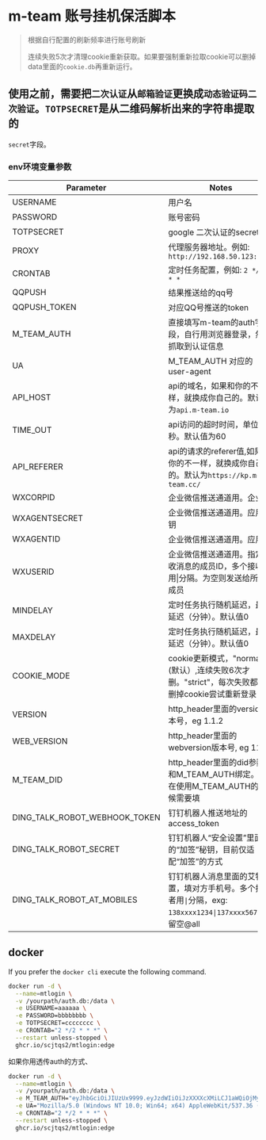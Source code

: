 # m-team 账号挂机保活脚本

> 根据自行配置的刷新频率进行账号刷新
>
> 连续失败5次才清理cookie重新获取。如果要强制重新拉取cookie可以删掉 data里面的`cookie.db`再重新运行。
>

## 使用之前，需要把`二次认证`从`邮箱验证`更换成`动态验证码二次验证`。`TOTPSECRET`是从二维码解析出来的字符串提取的

`secret`字段。

### env环境变量参数

| Parameter                     | Notes                                                                     |
|-------------------------------|---------------------------------------------------------------------------|
| USERNAME                      | 用户名                                                                       |
| PASSWORD                      | 账号密码                                                                      |
| TOTPSECRET                    | google 二次认证的secret                                                        |
| PROXY                         | 代理服务器地址。例如: `http://192.168.50.123:7890`                                  |
| CRONTAB                       | 定时任务配置，例如: `2 */2 * * *`                                                  |
| QQPUSH                        | 结果推送给的qq号                                                                 |
| QQPUSH_TOKEN                  | 对应QQ号推送的token                                                             |
| M_TEAM_AUTH                   | 直接填写m-team的auth字段，自行用浏览器登录，然后抓取到认证信息                                      |
| UA                            | M_TEAM_AUTH 对应的user-agent                                                 |
| API_HOST                      | api的域名，如果和你的不一样，就换成你自己的。默认值为`api.m-team.io`                               |
| TIME_OUT                      | api访问的超时时间，单位秒。默认值为60                                                     |
| API_REFERER                   | api的请求的referer值,如果和你的不一样，就换成你自己的。默认为`https://kp.m-team.cc/`               |
| WXCORPID                      | 企业微信推送通道用。企业ID                                                            |
| WXAGENTSECRET                 | 企业微信推送通道用。应用秘钥                                                            |
| WXAGENTID                     | 企业微信推送通道用。应用ID                                                            |
| WXUSERID                      | 企业微信推送通道用。指定接收消息的成员ID，多个接收者用\|分隔。为空则发送给所有成员                               |
| MINDELAY                      | 定时任务执行随机延迟，最小延迟（分钟）。默认值0                                                  |
| MAXDELAY                      | 定时任务执行随机延迟，最大延迟（分钟）。默认值0                                                  |
| COOKIE_MODE                   | cookie更新模式，"normal"(默认）,连续失败6次才删。"strict"，每次失败都会删掉cookie尝试重新登录            |
| VERSION                       | http_header里面的version版本号，eg 1.1.2                                         |
| WEB_VERSION                   | http_header里面的webversion版本号, eg 1120                                      |
| M_TEAM_DID                    | http_header里面的did参数。和M_TEAM_AUTH绑定。仅在使用M_TEAM_AUTH的时候需要填                  |
| DING_TALK_ROBOT_WEBHOOK_TOKEN | 钉钉机器人推送地址的access_token                                                    |
| DING_TALK_ROBOT_SECRET        | 钉钉机器人“安全设置”里面的“加签”秘钥，目前仅适配“加签”的方式                                         |
| DING_TALK_ROBOT_AT_MOBILES    | 钉钉机器人消息里面的艾特配置，填对方手机号。多个接受者用`\|`分隔，exg: `138xxxx1234\|137xxxx5678`。留空@all |

## docker

If you prefer the `docker cli` execute the following command.

```bash
docker run -d \
  --name=mtlogin \
  -v /yourpath/auth.db:/data \
  -e USERNAME=aaaaaa \
  -e PASSWORD=bbbbbbbb \
  -e TOTPSECRET=cccccccc \
  -e CRONTAB="2 */2 * * *" \
  --restart unless-stopped \
  ghcr.io/scjtqs2/mtlogin:edge
```

如果你用透传auth的方式、

```bash
docker run -d \
  --name=mtlogin \
  -v /yourpath/auth.db:/data \
  -e M_TEAM_AUTH="eyJhbGciOiJIUzUx9999.eyJzdWIiOiJzXXXXcXMiLCJ1aWQiOjMyNDI5MiwianRpIjoiY2JlNGE1MWUtZWMzOC00MTExLWEzNmYtY2E5N2RmMGI4NzdhIiwiaXNzIjoiaHR0cHM6Ly9hcGkubS10ZWFtLmNjIiwiaWF0IjoxNzE3MzkzMjk1LCJleHAiOjE3MTk5ODUyOTV9.B1dBTSNHcdSHziNqgGs8zlknxc84XXXXXaiRJNyvSLBkarHQiTzdhN-HA-BZf_AaVYhxwHRSmSDfV41PsRwH_Q" \
  -e UA="Mozilla/5.0 (Windows NT 10.0; Win64; x64) AppleWebKit/537.36 (KHTML, like Gecko) Chrome/125.0.0.0 Safari/537.36 Edg/125.0.0.0" \
  -e CRONTAB="2 */2 * * *" \
  --restart unless-stopped \
  ghcr.io/scjtqs2/mtlogin:edge
```